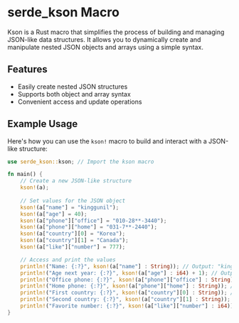 # serde_kson Macro

Kson is a Rust macro that simplifies the process of building and managing JSON-like data structures. It allows you to dynamically create and manipulate nested JSON objects and arrays using a simple syntax.

## Features

- Easily create nested JSON structures
- Supports both object and array syntax
- Convenient access and update operations

## Example Usage

Here's how you can use the `kson!` macro to build and interact with a JSON-like structure:

```rust
use serde_kson::kson; // Import the kson macro

fn main() {
    // Create a new JSON-like structure
    kson!(a);
    
    // Set values for the JSON object
    kson!(a["name"] = "kinggunil");
    kson!(a["age"] = 40);
    kson!(a["phone"]["office"] = "010-28**-3440");
    kson!(a["phone"]["home"] = "031-7**-2440");
    kson!(a["country"][0] = "Korea");
    kson!(a["country"][1] = "Canada");
    kson!(a["like"]["number"] = 777);

    // Access and print the values
    println!("Name: {:?}", kson!(a["name"] : String)); // Output: "kinggunil"
    println!("Age next year: {:?}", kson!(a["age"] : i64) + 1); // Output: 41
    println!("Office phone: {:?}", kson!(a["phone"]["office"] : String)); // Output: "010-28**-3440"
    println!("Home phone: {:?}", kson!(a["phone"]["home"] : String)); // Output: "031-7**-2440"
    println!("First country: {:?}", kson!(a["country"][0] : String)); // Output: "Korea"
    println!("Second country: {:?}", kson!(a["country"][1] : String)); // Output: "Canada"
    println!("Favorite number: {:?}", kson!(a["like"]["number"] : i64)); // Output: 777
}
